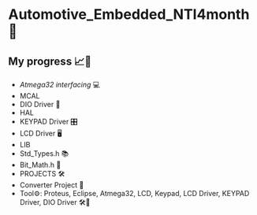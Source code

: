 # Automotive_Embedded_NTI4month 🚗
## My progress 📈🚀
- *Atmega32 interfacing* 💻
 - MCAL
- DIO Driver 🚦
- HAL
- KEYPAD Driver 🎛️
- LCD Driver 🖥️
- LIB
- Std_Types.h 📚
- Bit_Math.h 🔢
- PROJECTS 🛠️
- Converter Project 🔄
- Tool⚙️: Proteus, Eclipse, Atmega32, LCD, Keypad, LCD Driver, KEYPAD Driver, DIO Driver 🛠️🌟
